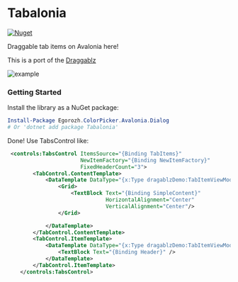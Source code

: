 # Tabalonia

[![Nuget](https://img.shields.io/nuget/v/Tabalonia?label=Tabalonia)](https://www.nuget.org/packages/Tabalonia)

Draggable tab items on Avalonia here!

This is a port of the [Draggablz](https://github.com/ButchersBoy/Dragablz)

![example](https://github.com/egorozh/Tabalonia/blob/master/demo.gif "Example application")

### Getting Started

Install the library as a NuGet package:

```powershell
Install-Package Egorozh.ColorPicker.Avalonia.Dialog
# Or 'dotnet add package Tabalonia'
```

Done! Use TabsControl like: 
```xml
 <controls:TabsControl ItemsSource="{Binding TabItems}"
                       NewItemFactory="{Binding NewItemFactory}"
                       FixedHeaderCount="3">
        <TabControl.ContentTemplate>
            <DataTemplate DataType="{x:Type dragablzDemo:TabItemViewModel}">
                <Grid>
                    <TextBlock Text="{Binding SimpleContent}"
                               HorizontalAlignment="Center"
                               VerticalAlignment="Center"/>
                </Grid>

            </DataTemplate>
        </TabControl.ContentTemplate>
        <TabControl.ItemTemplate>
            <DataTemplate DataType="{x:Type dragablzDemo:TabItemViewModel}">
                <TextBlock Text="{Binding Header}" />
            </DataTemplate>
        </TabControl.ItemTemplate>
    </controls:TabsControl>
```
